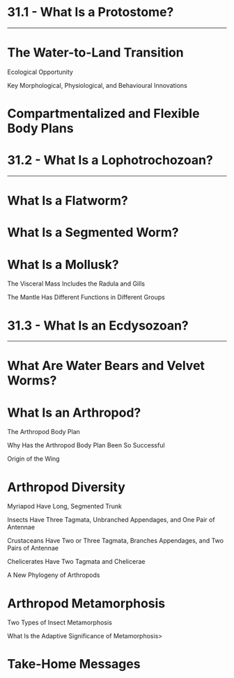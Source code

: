 # 31.1 - What Is a Protostome?

---

# The Water-to-Land Transition

Ecological Opportunity

Key Morphological, Physiological, and Behavioural Innovations

# Compartmentalized and Flexible Body Plans

# 31.2 - What Is a Lophotrochozoan?

---

# What Is a Flatworm?

# What Is a Segmented Worm?

# What Is a Mollusk?

The Visceral Mass Includes the Radula and Gills

The Mantle Has Different Functions in Different Groups


# 31.3 - What Is an Ecdysozoan?

---

# What Are Water Bears and Velvet Worms?

# What Is an Arthropod?

The Arthropod Body Plan

Why Has the Arthropod Body Plan Been So Successful

Origin of the Wing

# Arthropod Diversity

Myriapod Have Long, Segmented Trunk

Insects Have Three Tagmata, Unbranched Appendages, and One Pair of Antennae

Crustaceans Have Two or Three Tagmata, Branches Appendages, and Two Pairs of Antennae

Chelicerates Have Two Tagmata and Chelicerae

A New Phylogeny of Arthropods

# Arthropod Metamorphosis

Two Types of Insect Metamorphosis

What Is the Adaptive Significance of Metamorphosis>

# Take-Home Messages

